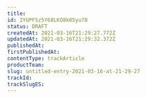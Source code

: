 ```yaml
---
title: 
id: 2YUPF5z5Y68LKO8k05yu78
status: DRAFT
createdAt: 2021-03-16T21:29:27.772Z
updatedAt: 2021-03-16T21:29:32.372Z
publishedAt: 
firstPublishedAt: 
contentType: trackArticle
productTeam: 
slug: untitled-entry-2021-03-16-at-21-29-27
trackId: 
trackSlugES: 
---
```



